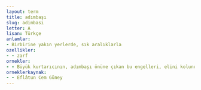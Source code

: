 ```yaml
---
layout: term
title: adımbaşı
slug: adimbasi
letter: A
lisan: Türkçe
anlamlar:
- Birbirine yakın yerlerde, sık aralıklarla
ozellikler:
- - zarf
ornekler:
- - Büyük kurtarıcının, adımbaşı önüne çıkan bu engelleri, elini kolunu bağlayan bu direnmeleri nasıl bir imanla yenerek bizi bugünlere eriştirdiğini bir düşünseniz, parmağınız ağzınızda kalır.
orneklerkaynak:
- - Eflâtun Cem Güney
---
```

